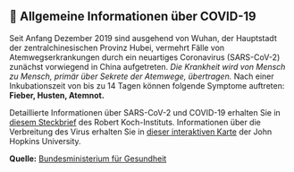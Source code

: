 ## 🦠 Allgemeine Informationen über COVID-19

Seit Anfang Dezember 2019 sind ausgehend von Wuhan, der Hauptstadt der zentralchinesischen Provinz Hubei, vermehrt Fälle von Atemwegserkrankungen durch ein neuartiges Coronavirus (SARS-CoV-2) zunächst vorwiegend in China aufgetreten. *Die Krankheit wird von Mensch zu Mensch, primär über Sekrete der Atemwege, übertragen.*
Nach einer Inkubationszeit von bis zu 14 Tagen können folgende Symptome auftreten: **Fieber, Husten, Atemnot.**

Detaillierte Informationen über SARS-CoV-2 und COVID-19 erhalten Sie in [diesem Steckbrief](https://www.rki.de/DE/Content/InfAZ/N/Neuartiges_Coronavirus/Steckbrief.html) des Robert Koch-Instituts. Informationen über die Verbreitung des Virus erhalten Sie in [dieser interaktiven Karte](https://www.arcgis.com/apps/opsdashboard/index.html#/bda7594740fd40299423467b48e9ecf6) der John Hopkins University.


**Quelle:** [Bundesministerium für Gesundheit](https://www.bundesgesundheitsministerium.de/fileadmin/Dateien/3_Downloads/C/Coronavirus/Info-Handzettel_SARS-CoV-2_040320.pdf)
